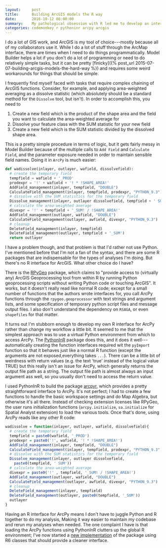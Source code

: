 ```yaml
---
layout:     post
title:      Building ArcGIS models the R way
date:       2016-10-12 08:00:00
summary:    My pathological obsession with R led me to develop an interface for ArcPy.
categories: codemonkey r pythoninr arcpy arcgis
---
```


I do a lot of GIS work, and ArcGIS is my tool of choice---mostly because 
all of my collaborators use it. While I do a lot of stuff through the ArcMap 
interface, there are times when I need to do things programmatically. 
Model Builder helps a lot if you don't do a lot of programming or need 
to do relatively simple tasks, but it can be pretty 
[finicky]({% post_url 2015-07-07-building-arcgis-models-the-hard-way %}) 
and requires some weird workarounds for things that should be simple. 

I frequently find myself faced with tasks that require complex chaining 
of ArcGIS functions. Consider, for example, and applying area-weighted 
averaging as a dissolve statistic (which absolutely should be a standard 
method for the `Dissolve` tool, but isn't). In order to accomplish this, 
you need to 

  1. Create a new field which is the product of the shape area 
     and the field you want to calculate the area-weighted average for
  2. Dissolve your feature class with the SUM statistic for your new 
     field
  3. Create a new field which is the SUM statistic divided by the 
     dissolved shape area.

This is a pretty simple procedure in terms of logic, but it gets fairly 
messy in Model Builder because of the multiple calls to `Add Field` and 
`Calculate Field`, and the parameter exposure needed in order to maintain
sensible field names. Doing it in `ArcPy` is much easier:

```Python
def wadissolve(inlayer, outlayer, wafield, dissolvefield):
  # create the temporary field
  tempfield = wafield + '_PROD'
  prodexpr = '!' + wafield + '! * !SHAPE_AREA!'
  AddField_management(inlayer, tempfield, "DOUBLE")
  CalculateField_management(inlayer, tempfield, prodexpr, "PYTHON_9.3")
  # dissolve with the SUM statistics for the temporary field
  Dissolve_management(inlayer, outlayer dissolvefield, tempfield + ' SUM')
  # calculate the area-weighted average
  divexpr = '!' + tempfield + '_SUM! / !SHAPE_AREA!'
  AddField_management(outlayer, wafield, "DOUBLE")
  CalculateField_management(outlayer, awfield, divexpr, "PYTHON_9.3")
  # cleanup
  DeleteField_management(inlayer, tempfield)
  DeleteField_management(outlayer, tempfield + '_SUM')
  return outlayer
```

I have a problem though, and that problem is that I'd rather not use 
Python. I've mentioned before that I'm not a fan of the syntax, and 
there are some R packages that are indispensable for the types of 
analyses I'm doing. But there's no R interface for ArcGIS. What 
other choice do I have?

There is the [RPyGeo](https://cran.r-project.org/web/packages/RPyGeo) 
package, which claims to "provide access to 
(virtually any) ArcGIS Geoprocessing tool from within R by running 
Python geoprocessing scripts without writing Python code or touching 
ArcGIS". It works, but it doesn't really read like normal R code; except
for a small number of functions that the authors wrote interfaces for,
you call ArcPy functions through the `rpygeo.geoprocessor` with text 
strings and argument lists, and some specification of temporary python 
script files and message output files. I also don't understand the 
dependency on `RSAGA`, or even `shapefiles` for that matter. 

It turns out I'm stubborn enough to develop my own R interface for ArcPy 
rather than change my workflow a little bit. It seemed to me that the
simplest approach was to use a virtual Python environment from which to 
access ArcPy. The 
[PythonInR](https://cran.r-project.org/web/packages/PythonInR) 
package does this, and it does it well---automatically creating the 
function interfaces required wit the `pyImport` function so that it 
behaves just like a normal R function (except the arguments are not 
exposed,everything takes `...`). There can be a little bit of weirdness
with return values (e.g. the text 'true' instead of the logical value 
TRUE) but this really isn't an issue for ArcPy, which generally returns 
the output file path as a string. The output file path is almost always
an input argument ass well, so you usually don't need to access the 
return value.

I used PythonInR to build the package 
[arcpyr](https://github.com/mkoohafkan/arcpyr), which provides a pretty
straightforward interface to ArcPy. It's not perfect; I had to 
create a few functions to handle the basic workspace settings and do
Map Algebra, but otherwise it's all there. Instead of checking extension
licenses like RPyGeo, the user runs initialization functions 
(`arcpy.initialize`, `sa.initialize` for Spatial Analyst extension) to
load the various tools. Once that's done, using ArcPy reads like any 
other R code:

```r
wadissolve = function(inlayer, outlayer, wafield, dissolvefield){
  # create the temporary field
  tempfield = paste0(wafield, '_PROD')
  prodexpr = paste0('!', wafield, '! * !SHAPE_AREA!')
  AddField_management(inlayer, tempfield, "DOUBLE")
  CalculateField_management(inlayer, tempfield, prodexpr, "PYTHON_9.3")
  # dissolve with the SUM statistics for the temporary field
  Dissolve_management(inlayer, outlayer dissolvefield, 
    paste0(tempfield, ' SUM'))
  # calculate the area-weighted average
  divexpr = paste0('!' , tempfield, '_SUM! / !SHAPE_AREA!')
  AddField_management(outlayer, wafield, "DOUBLE")
  CalculateField_management(outlayer, awfield, divexpr, "PYTHON_9.3")
  # cleanup
  DeleteField_management(inlayer, tempfield)
  DeleteField_management(outlayer, paste0(tempfield, '_SUM'))
  outlayer
}
```

Having an R interface for ArcPy means I don't have to juggle Python and
R together to do my analysis, Making it way easier to maintain my 
codebase and rerun my analyses when needed. The one complaint I 
have is that loading the ArcPy functions using PythonInR clutters up 
the global R environment; I've now started a 
[new implementation](https://github.com/mkoohafkan/arcpyr6) 
of the package using R6 classes that should provide a cleaner interface.
